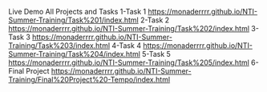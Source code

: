 Live Demo All Projects and Tasks
1-Task 1
https://monaderrrr.github.io/NTI-Summer-Training/Task%201/index.html
2-Task 2
https://monaderrrr.github.io/NTI-Summer-Training/Task%202/index.html
3-Task 3
https://monaderrrr.github.io/NTI-Summer-Training/Task%203/index.html
4-Task 4
https://monaderrrr.github.io/NTI-Summer-Training/Task%204/index.html
5-Task 5
https://monaderrrr.github.io/NTI-Summer-Training/Task%205/index.html
6-Final Project
https://monaderrrr.github.io/NTI-Summer-Training/Final%20Project%20-Tempo/index.html
